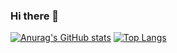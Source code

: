 ### Hi there 👋
[![Anurag's GitHub stats](https://github-readme-stats.vercel.app/api?username=Cpapot)](https://github.com/anuraghazra/github-readme-stats)
[![Top Langs](https://github-readme-stats.vercel.app/api/top-langs/?username=Cpapot)](https://github.com/anuraghazra/github-readme-stats)
<!--
**Cpapot/Cpapot** is a ✨ _special_ ✨ repository because its `README.md` (this file) appears on your GitHub profile.

Here are some ideas to get you started:

- 🔭 I’m currently working on ...
- 🌱 I’m currently learning ...
- 👯 I’m looking to collaborate on ...
- 🤔 I’m looking for help with ...
- 💬 Ask me about ...
- 📫 How to reach me: ...
- 😄 Pronouns: ...
- ⚡ Fun fact: ...
-->
